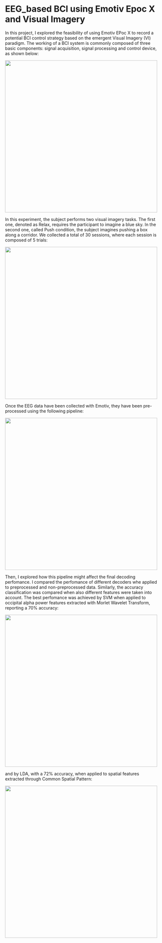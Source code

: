 # EEG_based BCI using Emotiv Epoc X and Visual Imagery


In this project, I explored the feasibility of using Emotiv EPoc X to record a potential BCI control strategy based on the emergent Visual Imagery (VI) paradigm.
The working of a BCI system is commonly composed of three basic components: signal acquisition, signal processing and control device, as shown below:

 
 <img src="https://github.com/Ilesal/BCI_Analysis/images/BCI_flow.png?raw=true" width="500px" height="auto">


In this experiment, the subject performs two visual imagery tasks. The first one, denoted as Relax, requires the participant to imagine a blue sky. In the second one, called Push condition, the subject imagines pushing a box along a corridor. We collected a total of 30 sessions, where each session is composed of 5 trials:


 <img src="https://github.com/Ilesal/BCI_Analysis/images/design.png?raw=true" width="500px" height="auto">


Once the EEG data have been collected with Emotiv, they have been pre-processed using the following pipeline:


 <img src="https://github.com/Ilesal/BCI_Analysis/images/preproc.png?raw=true" width="500px" height="auto">

 
Then, I explored how this pipeline might affect the final decoding perfomance. I compared the perfomance of different decoders whe applied to preprocessed and non-preprocessed data. Similarly, the accuracy classification was compared when also different features were taken into account. 
The best perfomance was achieved by SVM when applied to occipital alpha power features extracted with Morlet Wavelet Transform, reporting a 70% accuracy: 

 <img src="https://github.com/Ilesal/BCI_Analysis/images/first_res.png?raw=true" width="500px" height="auto">


and by LDA, with a 72% accuracy, when applied to spatial features extracted through Common Spatial Pattern: 

 <img src="https://github.com/Ilesal/BCI_Analysis/images/second_res.png?raw=true" width="500px" height="auto">


 








